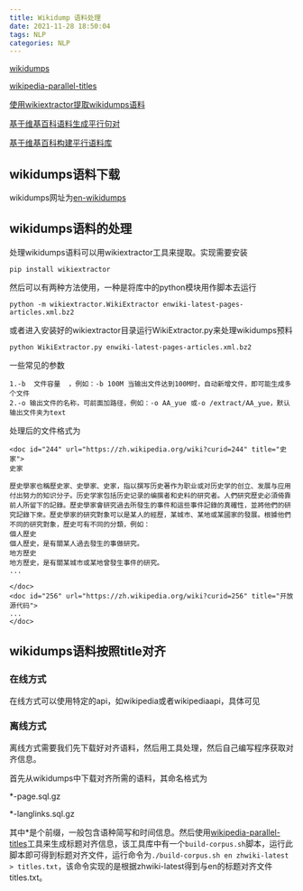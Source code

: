 ```yaml
---
title: Wikidump 语料处理
date: 2021-11-28 18:50:04
tags: NLP
categories: NLP
---
```




[wikidumps](https://dumps.wikimedia.org/enwiki/latest/)

[wikipedia-parallel-titles](https://github.com/clab/wikipedia-parallel-titles)

[使用wikiextractor提取wikidumps语料](https://blog.csdn.net/qq_38796548/article/details/108318375)

[基于维基百科语料生成平行句对](https://blog.csdn.net/bekote/article/details/89180243)

[基于维基百科构建平行语料库](https://blog.csdn.net/weixin_40902563/article/details/89311189)

## wikidumps语料下载

wikidumps网址为[en-wikidumps](https://dumps.wikimedia.org/enwiki/latest/)

## wikidumps语料的处理

处理wikidumps语料可以用wikiextractor工具来提取。实现需要安装

```
pip install wikiextractor
```

然后可以有两种方法使用，一种是将库中的python模块用作脚本去运行

```
python -m wikiextractor.WikiExtractor enwiki-latest-pages-articles.xml.bz2
```

或者进入安装好的wikiextractor目录运行WikiExtractor.py来处理wikidumps预料

```
python WikiExtractor.py enwiki-latest-pages-articles.xml.bz2
```

一些常见的参数

```
1.-b  文件容量  ，例如：-b 100M 当输出文件达到100M时，自动新增文件，即可能生成多个文件
2.-o 输出文件的名称，可前面加路径，例如：-o AA_yue 或-o /extract/AA_yue，默认输出文件夹为text
```

处理后的文件格式为

```
<doc id="244" url="https://zh.wikipedia.org/wiki?curid=244" title="史家">
史家

歷史學家也稱歷史家、史學家、史家，指以撰写历史著作为职业或对历史学的创立、发展与应用付出努力的知识分子。历史学家包括历史记录的编撰者和史料的研究者。人們研究歷史必須倚靠前人所留下的記錄。歷史學家會研究過去所發生的事件和這些事件記錄的真確性，並將他們的研究記錄下來。歷史學家的研究對象可以是某人的經歷，某城市、某地或某國家的發展。根據他們不同的研究對象，歷史可有不同的分類，例如：
個人歷史
個人歷史，是有關某人過去發生的事做研究。
地方歷史
地方歷史，是有關某城市或某地曾發生事件的研究。
...

</doc>
<doc id="256" url="https://zh.wikipedia.org/wiki?curid=256" title="开放源代码">
...
</doc>
```



## wikidumps语料按照title对齐

### 在线方式

在线方式可以使用特定的api，如wikipedia或者wikipediaapi，具体可见



### 离线方式

离线方式需要我们先下载好对齐语料，然后用工具处理，然后自己编写程序获取对齐信息。

首先从wikidumps中下载对齐所需的语料，其命名格式为

*-page.sql.gz

*-langlinks.sql.gz

其中*是个前缀，一般包含语种简写和时间信息。然后使用[wikipedia-parallel-titles](https://github.com/clab/wikipedia-parallel-titles)工具来生成标题对齐信息，该工具库中有一个`build-corpus.sh`脚本，运行此脚本即可得到标题对齐文件，运行命令为`./build-corpus.sh en zhwiki-latest > titles.txt`，该命令实现的是根据zhwiki-latest得到与en的标题对齐文件titles.txt。

